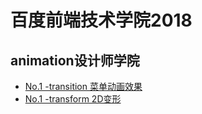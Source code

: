 # 百度前端技术学院2018
## animation设计师学院
- [No.1 -transition 菜单动画效果](http://BaoXiangYu.github.io/ife-baidu/animation/No.1/index1.html)
- [No.1 -transform 2D变形](http://BaoXiangYu.github.io/ife-baidu/animation/No.2/index.html)
